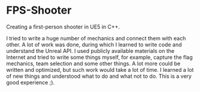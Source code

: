 # FPS-Shooter
Creating a first-person shooter in UE5 in C++.

I tried to write a huge number of mechanics and connect them with each other. A lot of work was done, during which I learned to write code and understand the Unreal API. I used publicly available materials on the Internet and tried to write some things myself, for example, capture the flag mechanics, team selection and some other things. A lot more could be written and optimized, but such work would take a lot of time. I learned a lot of new things and understood what to do and what not to do. This is a very good experience ;).
